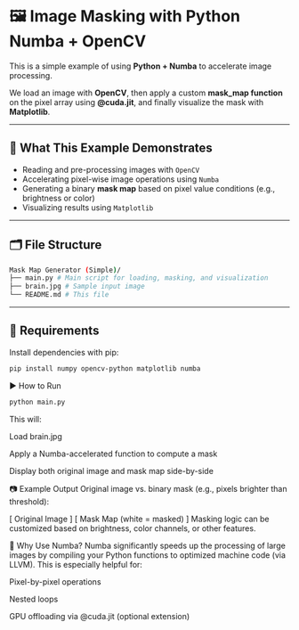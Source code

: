 # 🖼️ Image Masking with Python Numba + OpenCV

This is a simple example of using **Python + Numba** to accelerate image processing.

We load an image with **OpenCV**, then apply a custom **mask_map function** on the pixel array using **@cuda.jit**, and finally visualize the mask with **Matplotlib**.

---

## 📌 What This Example Demonstrates

- Reading and pre-processing images with `OpenCV`
- Accelerating pixel-wise image operations using `Numba`
- Generating a binary **mask map** based on pixel value conditions (e.g., brightness or color)
- Visualizing results using `Matplotlib`

---

## 🗂️ File Structure
```bash
Mask Map Generator (Simple)/
├── main.py # Main script for loading, masking, and visualization
├── brain.jpg # Sample input image
└── README.md # This file
```

---

## 🔧 Requirements

Install dependencies with pip:
```bash
pip install numpy opencv-python matplotlib numba
```

▶️ How to Run
```bash
python main.py
```
This will:

Load brain.jpg

Apply a Numba-accelerated function to compute a mask

Display both original image and mask map side-by-side

📷 Example Output
Original image vs. binary mask (e.g., pixels brighter than threshold):

[ Original Image ]    [ Mask Map (white = masked) ]
Masking logic can be customized based on brightness, color channels, or other features.

🧪 Why Use Numba?
Numba significantly speeds up the processing of large images by compiling your Python functions to optimized machine code (via LLVM). This is especially helpful for:

Pixel-by-pixel operations

Nested loops

GPU offloading via @cuda.jit (optional extension)


